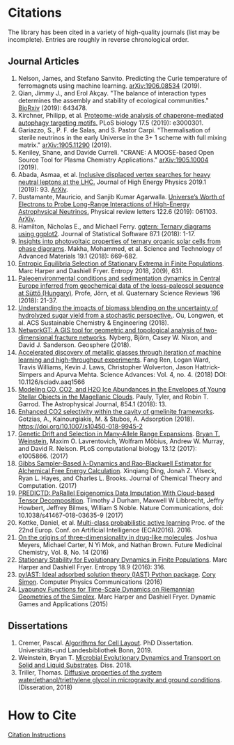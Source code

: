 # Citations

The library has been cited in a variety of high-quality journals (list may be incomplete). Entries are roughly in reverse chronological order.

## Journal Articles

1. Nelson, James, and Stefano Sanvito. Predicting the Curie temperature of ferromagnets using machine learning. [arXiv:1906.08534](https://arxiv.org/abs/1906.08534) (2019).
1. Qian, Jimmy J., and Erol Akçay. "The balance of interaction types determines the assembly and stability of ecological communities." [BioRxiv](https://www.biorxiv.org/content/10.1101/643478v1.full) (2019): 643478.
1. Kirchner, Philipp, et al. [Proteome-wide analysis of chaperone-mediated autophagy targeting motifs.](https://journals.plos.org/plosbiology/article?id=10.1371/journal.pbio.3000301) PLoS biology 17.5 (2019): e3000301.
1. Gariazzo, S., P. F. de Salas, and S. Pastor Carpi. "Thermalisation of sterile neutrinos in the early Universe in the 3+ 1 scheme with full mixing matrix." [arXiv:1905.11290](https://arxiv.org/abs/1905.11290) (2019).
1. Keniley, Shane, and Davide Curreli. "CRANE: A MOOSE-based Open Source Tool for Plasma Chemistry Applications." [arXiv:1905.10004](https://arxiv.org/abs/1905.10004) (2019).
1. Abada, Asmaa, et al. [Inclusive displaced vertex searches for heavy neutral leptons at the LHC.](https://link.springer.com/article/10.1007/JHEP01(2019)093) Journal of High Energy Physics 2019.1 (2019): 93. [ArXiv](https://arxiv.org/abs/1807.10024).
1. Bustamante, Mauricio, and Sanjib Kumar Agarwalla. [Universe’s Worth of Electrons to Probe Long-Range Interactions of High-Energy Astrophysical Neutrinos.](https://journals.aps.org/prl/abstract/10.1103/PhysRevLett.122.061103) Physical review letters 122.6 (2019): 061103. [ArXiv](https://arxiv.org/abs/1808.02042).
1. Hamilton, Nicholas E., and Michael Ferry. [ggtern: Ternary diagrams using ggplot2](https://www.jstatsoft.org/article/view/v087c03). Journal of Statistical Software 87.1 (2018): 1-17.
1. [Insights into photovoltaic properties of ternary organic solar cells from phase diagrams](https://www.tandfonline.com/doi/abs/10.1080/14686996.2018.1509275). Makha, Mohammed, et al. Science and Technology of Advanced Materials 19.1 (2018): 669-682.
1. [Entropic Equilibria Selection of Stationary Extrema in Finite Populations](https://doi.org/10.3390/e20090631). Marc Harper
and Dashiell Fryer. Entropy 2018, 20(9), 631.
1. [Paleoenvironmental conditions and sedimentation dynamics in Central Europe inferred from geochemical data of the loess-paleosol sequence at Süttő (Hungary)](https://www.sciencedirect.com/science/article/pii/S027737911730834X). Profe, Jörn, et al. Quaternary Science Reviews 196 (2018): 21-37.
1. [Understanding the impacts of biomass blending on the uncertainty of hydrolyzed sugar yield from a stochastic perspective.](https://pubs.acs.org/doi/full/10.1021/acssuschemeng.8b02150#showReferences). Ou, Longwen, et al. ACS Sustainable Chemistry & Engineering (2018).
1. [NetworkGT: A GIS tool for geometric and topological analysis of two-dimensional fracture networks](https://pubs.geoscienceworld.org/gsa/geosphere/article/14/4/1618/531129/networkgt-a-gis-tool-for-geometric-and-topological). Nyberg, Björn, Casey W. Nixon, and David J. Sanderson. Geosphere (2018).
1. [Accelerated discovery of metallic glasses through iteration of machine learning and high-throughput experiments](http://advances.sciencemag.org/content/4/4/eaaq1566.full). Fang Ren, Logan Ward, Travis Williams, Kevin J. Laws, Christopher Wolverton, Jason Hattrick-Simpers and Apurva Mehta. Science Advances: Vol. 4, no. 4. (2018) DOI: 10.1126/sciadv.aaq1566
1. [Modeling CO, CO2, and H2O Ice Abundances in the Envelopes of Young Stellar Objects in the Magellanic Clouds](http://iopscience.iop.org/article/10.3847/1538-4357/aaa96a/meta). Pauly, Tyler, and Robin T. Garrod. The Astrophysical Journal, 854.1 (2018): 13.
1. [Enhanced CO2 selectivity within the cavity of gmelinite frameworks](https://link.springer.com/article/10.1007%2Fs10450-018-9945-2). Gotzias, A., Kainourgiakis, M. & Stubos, A. Adsorption (2018). https://doi.org/10.1007/s10450-018-9945-2
1. [Genetic Drift and Selection in Many-Allele Range Expansions](http://journals.plos.org/ploscompbiol/article?id=10.1371/journal.pcbi.1005866). [Bryan T. Weinstein](https://github.com/btweinstein), Maxim O. Lavrentovich, Wolfram Möbius, Andrew W. Murray, and David R. Nelson. PLoS computational biology 13.12 (2017): e1005866. (2017)
1. [Gibbs Sampler-Based λ-Dynamics and Rao–Blackwell Estimator for Alchemical Free Energy Calculation](http://pubs.acs.org/doi/abs/10.1021/acs.jctc.7b00204?src=recsys&journalCode=jctcce). Xinqiang Ding, Jonah Z. Vilseck, Ryan L. Hayes, and Charles L. Brooks. Journal of Chemical Theory and Computation. (2017)
1. [PREDICTD: PaRallel Epigenomics Data Imputation With Cloud-based Tensor Decomposition](http://biorxiv.org/content/early/2017/04/04/123927). Timothy J Durham, Maxwell W Libbrecht, Jeffry Howbert, Jeffrey Bilmes, William S Noble. Nature Communications, doi: 10.1038/s41467-018-03635-9 (2017)
1. Kottke, Daniel, et al. [Multi-class probabilistic active learning](http://ebooks.iospress.nl/publication/44803) Proc. of the 22nd Europ. Conf. on Artificial Intelligence (ECAI2016). 2016.
1. [On the origins of three-dimensionality in drug-like molecules](http://www.future-science.com/doi/full/10.4155/fmc-2016-0095). Joshua Meyers, Michael Carter, N Yi Mok, and Nathan Brown. Future Medicinal Chemistry, Vol. 8, No. 14 (2016)
1. [Stationary Stability for Evolutionary Dynamics in Finite Populations](http://www.mdpi.com/1099-4300/18/9/316/htm). Marc Harper and Dashiell Fryer. Entropy 18.9 (2016): 316.
1. [pyIAST: Ideal adsorbed solution theory (IAST) Python package](http://www.sciencedirect.com/science/article/pii/S0010465515004403). [Cory Simon](https://github.com/CorySimon). Computer Physics Communications (2016)
1. [Lyapunov Functions for Time-Scale Dynamics on Riemannian Geometries of the Simplex](https://link.springer.com/article/10.1007/s13235-014-0124-0). Marc Harper and Dashiell Fryer. Dynamic Games and Applications (2015)

## Dissertations
1. Cremer, Pascal. [Algorithms for Cell Layout](http://hss.ulb.uni-bonn.de/2019/5428/5428.pdf). PhD Dissertation. Universitäts-und Landesbibliothek Bonn, 2019.
1. Weinstein, Bryan T. [Microbial Evolutionary Dynamics and Transport on Solid and Liquid Substrates](https://dash.harvard.edu/handle/1/40050028). Diss. 2018.
1. Triller, Thomas. [Diffusive properties of the system water/ethanol/triethylene glycol in microgravity and ground conditions](https://d-nb.info/1168324432/34). (Disseration, 2018) 

# How to Cite

[Citation Instructions](CITATION.md)
